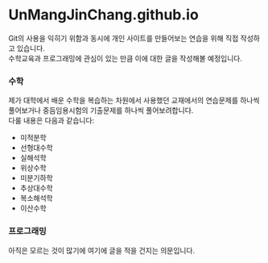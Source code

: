 # UnMangJinChang.github.io
Git의 사용을 익히기 위함과 동시에 개인 사이트를 만들어보는 연습을 위해 직접 작성하고 있습니다.<br>
수학교육과 프로그래밍에 관심이 있는 만큼 이에 대한 글을 작성해볼 예정입니다.<br>

<h3>수학</h3>
제가 대학에서 배운 수학을 복습하는 차원에서 사용했던 교재에서의 연습문제를 하나씩 풀어보거나 중듬임용시험의 기출문제를 하나씩 풀어보려합니다.<br>
다룰 내용은 다음과 같습니다:<br>
<ul>
  <li>미적분학</li>
  <li>선형대수학</li>
  <li>실해석학</li>
  <li>위상수학</li>
  <li>미분기하학</li>
  <li>추상대수학</li>
  <li>복소해석학</li>
  <li>이산수학</li>
</ul>

<h3>프로그래밍</h3>
아직은 모르는 것이 많기에 여기에 글을 적을 건지는 의문입니다.
